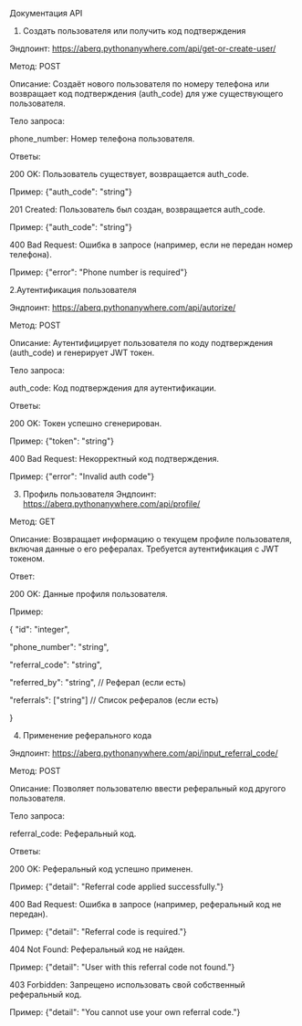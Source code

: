 Документация API


1. Создать пользователя или получить код подтверждения

Эндпоинт: https://aberq.pythonanywhere.com/api/get-or-create-user/

Метод: POST

Описание: Создаёт нового пользователя по номеру телефона или возвращает код подтверждения (auth_code) для уже существующего пользователя.

Тело запроса:

phone_number: Номер телефона пользователя.

Ответы:

200 OK: Пользователь существует, возвращается auth_code.

Пример: {"auth_code": "string"}

201 Created: Пользователь был создан, возвращается auth_code.

Пример: {"auth_code": "string"}

400 Bad Request: Ошибка в запросе (например, если не передан номер телефона).

Пример: {"error": "Phone number is required"}

2.Аутентификация пользователя

Эндпоинт: https://aberq.pythonanywhere.com/api/autorize/

Метод: POST

Описание: Аутентифицирует пользователя по коду подтверждения (auth_code) и генерирует JWT токен.

Тело запроса:

auth_code: Код подтверждения для аутентификации.

Ответы:

200 OK: Токен успешно сгенерирован.

Пример: {"token": "string"}

400 Bad Request: Некорректный код подтверждения.

Пример: {"error": "Invalid auth code"}

3. Профиль пользователя
Эндпоинт: https://aberq.pythonanywhere.com/api/profile/

Метод: GET

Описание: Возвращает информацию о текущем профиле пользователя, включая данные о его рефералах. Требуется аутентификация с JWT токеном.

Ответ:

200 OK: Данные профиля пользователя.

Пример:


{
  "id": "integer",
  
  "phone_number": "string",
  
  "referral_code": "string",
  
  "referred_by": "string",  // Реферал (если есть)
  
  "referrals": ["string"]   // Список рефералов (если есть)
  
}


4. Применение реферального кода

Эндпоинт: https://aberq.pythonanywhere.com/api/input_referral_code/

Метод: POST

Описание: Позволяет пользователю ввести реферальный код другого пользователя.

Тело запроса:

referral_code: Реферальный код.

Ответы:

200 OK: Реферальный код успешно применен.

Пример: {"detail": "Referral code applied successfully."}

400 Bad Request: Ошибка в запросе (например, реферальный код не передан).

Пример: {"detail": "Referral code is required."}

404 Not Found: Реферальный код не найден.

Пример: {"detail": "User with this referral code not found."}

403 Forbidden: Запрещено использовать свой собственный реферальный код.

Пример: {"detail": "You cannot use your own referral code."}
